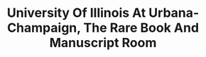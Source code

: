 ---
layout: repo
title: "University Of Illinois At Urbana-Champaign, The Rare Book And Manuscript Room"
id: 16127
permalink: repos/16127/
---